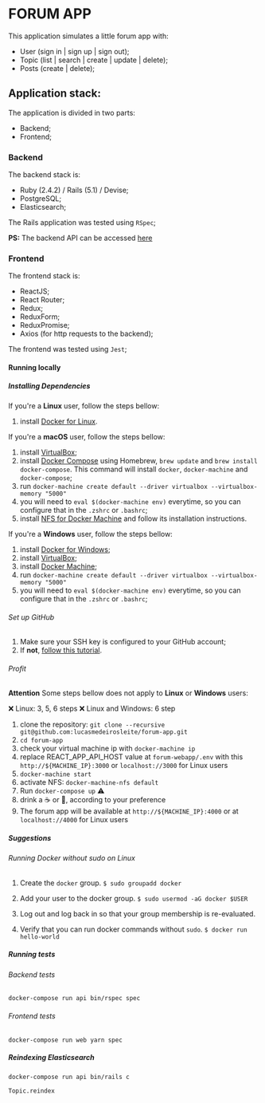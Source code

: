 # FORUM APP

This application simulates a little forum app with:

* User (sign in | sign up | sign out);
* Topic (list | search | create | update | delete);
* Posts (create | delete);

## Application stack:

The application is divided in two parts:

* Backend;
* Frontend;

### Backend

The backend stack is:

* Ruby (2.4.2) / Rails (5.1) / Devise;
* PostgreSQL;
* Elasticsearch;

The Rails application was tested using `RSpec`;

**PS:** The backend API can be accessed [here](https://github.com/lucasmedeirosleite/forum-api/blob/master/README.md)

### Frontend

The frontend stack is:

* ReactJS;
* React Router;
* Redux;
* ReduxForm;
* ReduxPromise;
* Axios (for http requests to the backend);

The frontend was tested using `Jest`;

#### Running locally

##### Installing Dependencies

If you're a **Linux** user, follow the steps bellow:

1. install [Docker for Linux][docker-linux].


If you're a **macOS** user, follow the steps bellow:

1. install [VirtualBox][virtual-box];
2. install [Docker Compose][docker-compose] using Homebrew, `brew update` and `brew install docker-compose`.
This command will install `docker`, `docker-machine` and `docker-compose`;
3. run `docker-machine create default --driver virtualbox --virtualbox-memory "5000"`
4. you will need to `eval $(docker-machine env)` everytime, so you can configure that in the `.zshrc` or `.bashrc`;
5. install [NFS for Docker Machine][docker-machine-nfs] and follow its installation instructions.


If you're a **Windows** user, follow the steps bellow:

1. install [Docker for Windows][docker-windows];
2. install [VirtualBox][virtual-box];
3. install [Docker Machine][docker-machine];
4. run `docker-machine create default --driver virtualbox --virtualbox-memory "5000"`
5. you will need to `eval $(docker-machine env)` everytime, so you can configure that in the `.zshrc` or `.bashrc`;


###### Set up GitHub

1. Make sure your SSH key is configured to your GitHub account;
2. If **not**, [follow this tutorial][gh-generating-ssh-keys].


###### Profit

**Attention**
Some steps bellow does not apply to **Linux** or **Windows** users:

❌ Linux: 3, 5, 6 steps
❌ Linux and Windows: 6 step

1. clone the repository: `git clone --recursive git@github.com:lucasmedeirosleite/forum-app.git`
2. `cd forum-app`
3. check your virtual machine ip with `docker-machine ip`
4. replace REACT_APP_API_HOST value at `forum-webapp/.env` with this `http://${MACHINE_IP}:3000` or `localhost://3000` for Linux users
5. `docker-machine start`
6. activate NFS: `docker-machine-nfs default`
7. Run `docker-compose up` ⚠️
8. drink a ☕️ or 🍺, according to your preference
9. The forum app will be available at `http://${MACHINE_IP}:4000` or at `localhost://4000` for Linux users

##### Suggestions

###### Running Docker without sudo on Linux
1. Create the `docker` group.
`$ sudo groupadd docker`

2. Add your user to the docker group.
`$ sudo usermod -aG docker $USER`

3. Log out and log back in so that your group membership is re-evaluated.
4. Verify that you can run docker commands without `sudo`.
`$ docker run hello-world`

##### Running tests

###### Backend tests

`docker-compose run api bin/rspec spec`

###### Frontend tests

`docker-compose run web yarn spec`

##### Reindexing Elasticsearch

`docker-compose run api bin/rails c`

`Topic.reindex`

[docker-linux]: https://docker.github.io/engine/installation/
[docker-macos]: https://docs.docker.com/docker-for-mac/
[docker-windows]: https://docs.docker.com/docker-for-windows/

[virtual-box]: https://www.virtualbox.org/wiki/Downloads

[docker-machine]: https://docs.docker.com/machine/install-machine/
[docker-machine-nfs]: https://github.com/adlogix/docker-machine-nfs

[docker-compose]: https://docs.docker.com/compose/install/

[gh-generating-ssh-keys]: https://help.github.com/articles/generating-ssh-keys/
